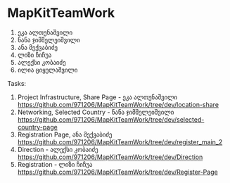 # MapKitTeamWork

1. ეკა ალთუნაშვილი
2. ნანა ჯიმშელეიშვილი
3. ანა მექვაბიძე
4. ლიზი ჩიჩუა
5. ალექსი კობაიძე
6. ილია ციყელაშვილი

Tasks: 

1. Project Infrastructure, Share Page - ეკა ალთუნაშვილი  https://github.com/971206/MapKitTeamWork/tree/dev/location-share
2. Networking, Selected Country - ნანა ჯიმშელეიშვილი  https://github.com/971206/MapKitTeamWork/tree/dev/selected-country-page
3. Registration Page, ანა მექვაბიძე https://github.com/971206/MapKitTeamWork/tree/dev/register_main_2
4. Direction - ალექსი კობაიძე  https://github.com/971206/MapKitTeamWork/tree/dev/Direction
5. Registration - ლიზი ჩიჩუა https://github.com/971206/MapKitTeamWork/tree/dev/Register-Page

